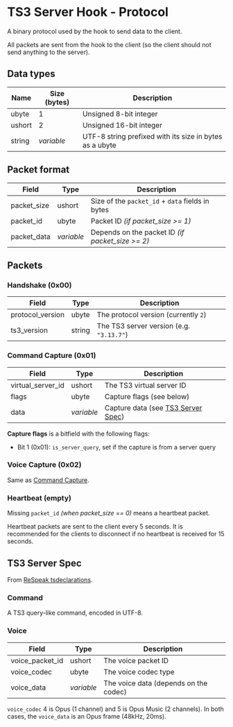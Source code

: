 # TS3 Server Hook - Protocol

A binary protocol used by the hook to send data to the client.

All packets are sent from the hook to the client (so the client should not send anything to the server).

## Data types

| Name   | Size (bytes) | Description                                             |
|--------|--------------|---------------------------------------------------------|
| ubyte  | 1            | Unsigned 8-bit integer                                  |
| ushort | 2            | Unsigned 16-bit integer                                 |
| string | _variable_   | UTF-8 string prefixed with its size in bytes as a ubyte |

## Packet format

| Field       | Type       | Description                                       |
|-------------|------------|---------------------------------------------------|
| packet_size | ushort     | Size of the `packet_id` + `data` fields in bytes  |
| packet_id   | ubyte      | Packet ID _(if packet_size >= 1)_                 |
| packet_data | _variable_ | Depends on the packet ID  _(if packet_size >= 2)_ |

## Packets

### Handshake (0x00)

| Field            | Type   | Description                              |
|------------------|--------|------------------------------------------|
| protocol_version | ubyte  | The protocol version (currently `2`)     |
| ts3_version      | string | The TS3 server version (e.g. `"3.13.7"`) |

### Command Capture (0x01)

| Field             | Type       | Description                                            |
|-------------------|------------|--------------------------------------------------------|
| virtual_server_id | ushort     | The TS3 virtual server ID                              |
| flags             | ubyte      | Capture flags (see below)                              |
| data              | _variable_ | Capture data (see [TS3 Server Spec](#ts3-server-spec)) |

**Capture flags** is a bitfield with the following flags:
- Bit 1 (0x01): `is_server_query`, set if the capture is from a server query

### Voice Capture (0x02)

Same as [Command Capture](#command-capture-0x01).

### Heartbeat (empty)

Missing `packet_id` _(when packet_size == 0)_ means a heartbeat packet.

Heartbeat packets are sent to the client every 5 seconds.
It is recommended for the clients to disconnect if no heartbeat is received for
15 seconds.

## TS3 Server Spec

From [ReSpeak tsdeclarations][ts3protocol.md].

[ts3protocol.md]: https://github.com/ReSpeak/tsdeclarations/blob/e19149d13ec114fd9756bc726e8f86bf47ae9181/ts3protocol.md

### Command

A TS3 query-like command, encoded in UTF-8.

### Voice

| Field            | Type       | Description                           |
|------------------|------------|---------------------------------------|
| voice_packet_id  | ushort     | The voice packet ID                   |
| voice_codec      | ubyte      | The voice codec type                  |
| voice_data       | _variable_ | The voice data (depends on the codec) |

`voice_codec` 4 is Opus (1 channel) and 5 is Opus Music (2 channels).
In both cases, the `voice_data` is an Opus frame (48kHz, 20ms).
